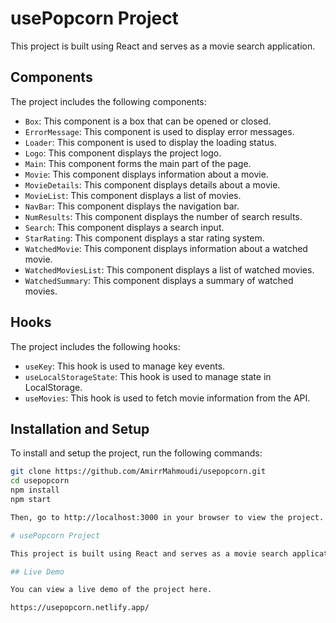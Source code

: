 # usePopcorn Project

This project is built using React and serves as a movie search application.

## Components

The project includes the following components:

- `Box`: This component is a box that can be opened or closed.
- `ErrorMessage`: This component is used to display error messages.
- `Loader`: This component is used to display the loading status.
- `Logo`: This component displays the project logo.
- `Main`: This component forms the main part of the page.
- `Movie`: This component displays information about a movie.
- `MovieDetails`: This component displays details about a movie.
- `MovieList`: This component displays a list of movies.
- `NavBar`: This component displays the navigation bar.
- `NumResults`: This component displays the number of search results.
- `Search`: This component displays a search input.
- `StarRating`: This component displays a star rating system.
- `WatchedMovie`: This component displays information about a watched movie.
- `WatchedMoviesList`: This component displays a list of watched movies.
- `WatchedSummary`: This component displays a summary of watched movies.

## Hooks

The project includes the following hooks:

- `useKey`: This hook is used to manage key events.
- `useLocalStorageState`: This hook is used to manage state in LocalStorage.
- `useMovies`: This hook is used to fetch movie information from the API.

## Installation and Setup

To install and setup the project, run the following commands:

```bash
git clone https://github.com/AmirrMahmoudi/usepopcorn.git
cd usepopcorn
npm install
npm start

Then, go to http://localhost:3000 in your browser to view the project.

# usePopcorn Project

This project is built using React and serves as a movie search application.

## Live Demo

You can view a live demo of the project here.

https://usepopcorn.netlify.app/
